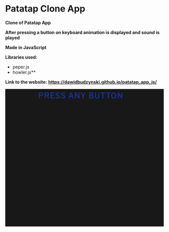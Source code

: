 # Patatap Clone App

**Clone of Patatap App**

**After pressing a button on keyboard animation is displayed and sound is played**

**Made in JavaScript**

**Libraries used:**
- peper.js
- howler.js**

**Link to the website:**
**https://dawidbudzynski.github.io/patatap_app_js/**

![alt text](https://raw.githubusercontent.com/dawidbudzynski/patatap_app_js/master/examples/example.gif)
